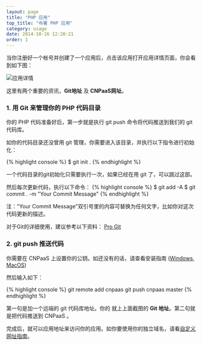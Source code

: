 ```yaml
---
layout: page
title: "PHP 应用"
top_title: "布署 PHP 应用"
category: usage
date: 2014-10-16 12:20:21
order: 1
---
```


当你注册好一个帐号并创建了一个应用后，点击该应用打开应用详情页面，你会看到如下图：

<img class="embeddable" src="{{site.url}}/images/php/01-app-details.png" alt="应用详情" title="应用详情"></img>

这里有两个重要的资讯，**Git地址** 及 **CNPaaS网址**。

### 1. 用 Git 来管理你的 PHP 代码目录

你的 PHP 代码准备好后，第一步就是执行 git push 命令将代码推送到我们的 git 代码库。

如你的代码目录还没曾用 git 管理，你需要进入该目录，并执行以下指令进行初始化：

{% highlight console %}
$ git init .
{% endhighlight %}

一个代码目录的git初始化只需要执行一次，如果已经在用 git 了，可以跳过这部。

然后每次更新代码，执行以下命令：
{% highlight console %}
$ git add -A
$ git commit . -m "Your Commit Message"
{% endhighlight %}

注："Your Commit Message"双引号里的内容可替换为任何文字，比如你对这次代码更新的描述。

对于Git的详细使用，建议参考以下资料：
[Pro Git](http://git-scm.com/book/zh/)


### 2. git push 推送代码

你需要在 CNPaaS 上设置你的公钥。如还没有的话，请查看安装指南 ([Windows]({{site.url}}/installation/windows.html), [MacOS]({{site.url}}/installation/macos.html))

然后输入如下：

{% highlight console %}
git remote add cnpaas <git-repo addr>
git push cnpaas master
{% endhighlight %}

第一句是加一个远端的 git 代码库地址。你的 <git-repo addr> 就上上面截图的 **Git 地址**。第二句就是把代码推送到 CNPaaS 。

完成后，就可以应用地址来访问你的应用。如你要使用你的独立域名，请看[自定义网址指南]({{site.url}}/usage/custom-domains.html)。
